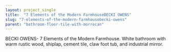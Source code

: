 ```yaml
---
layout: project_single
title:  "7 Elements of the Modern FarmhouseBECKI OWENS"
slug: "7-elements-of-the-modern-farmhousebecki-owens"
parent: "bathroom-floor-tile-with-morrocan"
---
```

BECKI OWENS- 7 Elements of the Modern Farmhouse. White bathroom with warm rustic wood, shiplap, cement tile, claw foot tub, and industrial mirror.